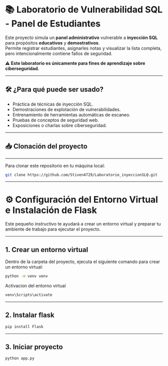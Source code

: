 # 📚 Laboratorio de Vulnerabilidad SQL - Panel de Estudiantes

Este proyecto simula un **panel administrativo** vulnerable a **inyección SQL** para propósitos **educativos** y **demostrativos**.  
Permite registrar estudiantes, asignarles notas y visualizar la lista completa, pero intencionalmente contiene fallos de seguridad.

⚠️ **Este laboratorio es únicamente para fines de aprendizaje sobre ciberseguridad.**

---

## 🛠️ ¿Para qué puede ser usado?

- Práctica de técnicas de inyección SQL.
- Demostraciones de explotación de vulnerabilidades.
- Entrenamiento de herramientas automáticas de escaneo.
- Pruebas de conceptos de seguridad web.
- Exposiciones o charlas sobre ciberseguridad.

---

## 📥 Clonación del proyecto

---

Para clonar este repositorio en tu máquina local:

```bash
git clone https://github.com/Stiven4729/Laboratorio_inyeccionSLQ.git
```
---

# ⚙️ Configuración del Entorno Virtual e Instalación de Flask

Este pequeño instructivo te ayudará a crear un entorno virtual y preparar tu ambiente de trabajo para ejecutar el proyecto.

---

## 1. Crear un entorno virtual

Dentro de la carpeta del proyecto, ejecuta el siguiente comando para crear un entorno virtual:

```bash
python -m venv venv
```

Activacion del entorno virtual
```bash
venv\Scripts\activate
```

---

## 2. Instalar flask
```bash
pip install Flask
```

---
## 3. Iniciar proyecto
```bash
python app.py
```
